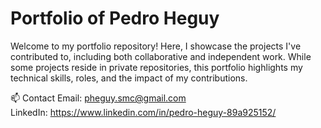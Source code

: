 # Portfolio of Pedro Heguy 

Welcome to my portfolio repository! Here, I showcase the projects I've contributed to, including both collaborative and independent work. While some projects reside in private repositories, this portfolio highlights my technical skills, roles, and the impact of my contributions.

📫 Contact
Email: pheguy.smc@gmail.com  
LinkedIn: https://www.linkedin.com/in/pedro-heguy-89a925152/
